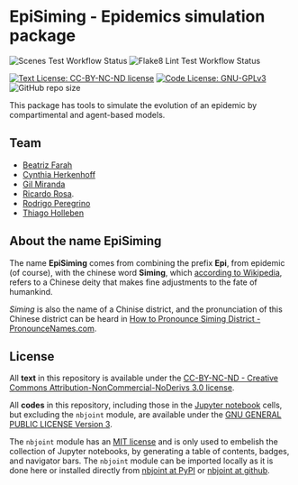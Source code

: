 # EpiSiming - Epidemics simulation package

![Scenes Test Workflow Status](https://github.com/episiming/episiming/workflows/Scenes%20Test/badge.svg) ![Flake8 Lint Test Workflow Status](https://github.com/episiming/episiming/workflows/Flake8%20Lint%20Test/badge.svg)

[![Text License: CC-BY-NC-ND license](https://img.shields.io/badge/Text%20License-CC--BY--NC--ND-yellow.svg)](https://opensource.org/licenses/MIT) [![Code License: GNU-GPLv3](https://img.shields.io/badge/Code%20License-GNU--GPLv3-yellow.svg)](https://www.gnu.org/licenses/gpl.html) ![GitHub repo size](https://img.shields.io/github/repo-size/rmsrosa/nbbinder)

This package has tools to simulate the evolution of an epidemic by
compartimental and agent-based models.


## Team

- [Beatriz Farah](https://github.com/beafarah)
- [Cynthia Herkenhoff](https://github.com/herkenhoff-cynthia)
- [Gil Miranda](https://github.com/mirandagil/)
- [Ricardo Rosa](http://www.im.ufrj.br/rrosa/).
- [Rodrigo Peregrino](https://github.com/rodlcp)
- [Thiago Holleben](https://github.com/hollebenthiago)

## About the name EpiSiming

The name **EpiSiming** comes from combining the prefix **Epi**, from epidemic (of course), with the chinese word **Siming**, which [according to Wikipedia](https://en.wikipedia.org/wiki/Siming_(deity)), refers to a Chinese deity that makes fine adjustments to the fate of humankind.

*Siming* is also the name of a Chinise district, and the pronunciation of this Chinese district can be heard in [How to Pronounce Siming District - PronounceNames.com](https://www.youtube.com/watch?v=VXkclmg96BQ).

## License

All **text** in this repository is available under the [CC-BY-NC-ND - Creative Commons Attribution-NonCommercial-NoDerivs 3.0 license](https://creativecommons.org/licenses/by-nc-nd/3.0/us/legalcode).

All **codes** in this repository, including those in the [Jupyter notebook](https://jupyter.org/) cells, but excluding the `nbjoint` module, are available under the [GNU GENERAL PUBLIC LICENSE Version 3](https://www.gnu.org/licenses/gpl.html).

The `nbjoint` module has an [MIT license](https://opensource.org/licenses/MIT) and is only used to embelish the collection of Jupyter notebooks, by generating a table of contents, badges, and navigator bars. The `nbjoint` module can be imported locally as it is done here or installed directly from [nbjoint at PyPI](https://pypi.org/project/nbjoint/) or [nbjoint at github](https://github.com/rmsrosa/nbjoint).
